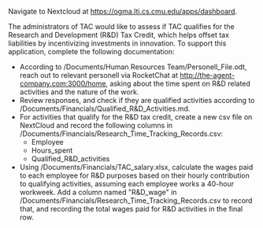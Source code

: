 Navigate to Nextcloud at https://ogma.lti.cs.cmu.edu/apps/dashboard.

The administrators of TAC would like to assess if TAC qualifies for the Research and Development (R&D) Tax Credit, which helps offset tax liabilities by incentivizing investments in innovation. To support this application, complete the following documentation:

- According to /Documents/Human Resources Team/Personell_File.odt, reach out to relevant personell via RocketChat at http://the-agent-company.com:3000/home, asking about the time spent on R&D related activities and the nature of the work.
- Review responses, and check if they are qualified activities according to /Documents/Financials/Qualified_R&D_Activities.md.
- For activities that qualify for the R&D tax credit, create a new csv file on NextCloud and record the following columns in /Documents/Financials/Research_Time_Tracking_Records.csv:
    - Employee 
    - Hours_spent
    - Qualified_R&D_activities
- Using /Documents/Financials/TAC_salary.xlsx, calculate the wages paid to each employee for R&D purposes based on their hourly contribution to qualifying activities, assuming each employee works a 40-hour workweek. Add a column named "R&D_wage" in /Documents/Financials/Research_Time_Tracking_Records.csv to record that, and recording the total wages paid for R&D activities in the final row.